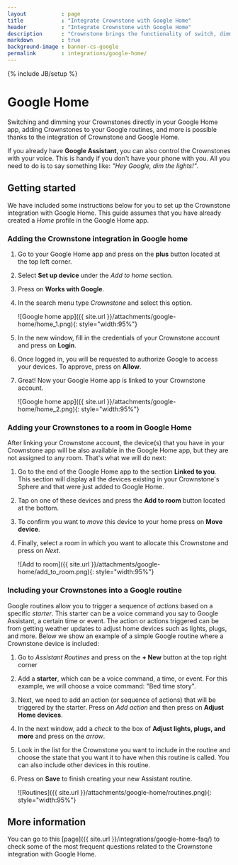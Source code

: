 ```yaml
---
layout           : page
title            : "Integrate Crownstone with Google Home"
header           : "Integrate Crownstone with Google Home"
description      : "Crownstone brings the functionality of switch, dimming, and presence information using Crownstones to Home Assistant"
markdown         : true
background-image : banner-cs-google
permalink        : integrations/google-home/
---
```


{% include JB/setup %}


# Google Home

Switching and dimming your Crownstones directly in your Google Home app, adding Crownstones to your Google routines, and more is possible thanks to the integration of Crownstone and Google Home. 

If you already have **Google Assistant**, you can also control the Crownstones with your voice. This is handy if you don't have your phone with you. All you need to do is to say something like: *"Hey Google, dim the lights!"*.


## Getting started

We have included some instructions below for you to set up the Crownstone integration with Google Home.
This guide assumes that you have already created a *Home* profile in the Google Home app.


### Adding the Crownstone integration in Google home

1. Go to your Google Home app and press on the **plus** button located at the top left corner.  
2. Select **Set up device** under the *Add to home* section.
3. Press on **Works with Google**.
4. In the search menu type *Crownstone* and select this option.

    ![Google home app]({{ site.url }}/attachments/google-home/home_1.png){: style="width:95%"}


5. In the new window, fill in the credentials of your Crownstone account and press on **Login**.
6. Once logged in, you will be requested to authorize Google to access your devices. To approve, press on **Allow**.
7. Great! Now your Google Home app is linked to your Crownstone account.

    ![Google home app]({{ site.url }}/attachments/google-home/home_2.png){: style="width:95%"}


### Adding your Crownstones to a room in Google Home

After linking your Crownstone account, the device(s) that you have in your Crownstone app will be also available in the Google Home app, but they are not assigned to any room. That's what we will do next:

1. Go to the end of the Google Home app to the section **Linked to you**. This section will display all the devices existing in your Crownstone's Sphere and that were just added to Google Home.
2. Tap on one of these devices and press the **Add to room** button located at the bottom. 
3. To confirm you want to *move* this device to your home press on **Move device**.
4. Finally, select a room in which you want to allocate this Crownstone and press on *Next*. 

    ![Add to room]({{ site.url }}/attachments/google-home/add_to_room.png){: style="width:95%"}
    
### Including your Crownstones into a Google routine

Google routines allow you to trigger a sequence of *actions* based on a specific *starter*. This starter can be a voice command you say to Google Assistant, a certain time or event. 
The action or actions triggered can be from getting weather updates to adjust home devices such as lights, plugs, and more. 
Below we show an example of a simple Google routine where a Crownstone device is included:

1. Go to *Assistant Routines* and press on the **+ New** button at the top right corner
2. Add a **starter**, which can be a voice command, a time, or event. For this example, we will choose a voice command: "Bed time story".
3. Next, we need to add an action (or sequence of actions) that will be triggered by the starter. Press on *Add action* and then press on **Adjust Home devices**.
4. In the next window, add a *check* to the box of **Adjust lights, plugs, and more** and press on the *arrow*.
5. Look in the list for the Crownstone you want to include in the routine and choose the state that you want it to have when this routine is called. You can also include other devices in this routine.
6. Press on **Save** to finish creating your new Assistant routine.

    ![Routines]({{ site.url }}/attachments/google-home/routines.png){: style="width:95%"}
    

## More information 

You can go to this [page]({{ site.url }}/integrations/google-home-faq/) to check some of the most frequent questions related to the Crownstone integration with Google Home.